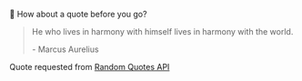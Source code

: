 📣 How about a quote before you go?

> He who lives in harmony with himself lives in harmony with the world.
>
> <p>- Marcus Aurelius</p>

Quote requested from [Random Quotes API](https://github.com/lukePeavey/quotable)
